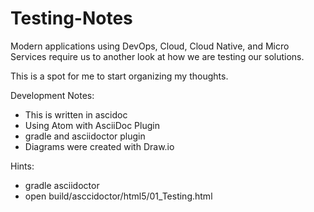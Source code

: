 # Testing-Notes

Modern applications using DevOps, Cloud, Cloud Native, and Micro Services require us
to another look at how we are testing our solutions.

This is a spot for me to start organizing my thoughts.

Development Notes:
- This is written in ascidoc
- Using Atom with AsciiDoc Plugin
- gradle and asciidoctor plugin
- Diagrams were created with Draw.io

Hints:
- gradle asciidoctor
- open build/asccidoctor/html5/01_Testing.html
